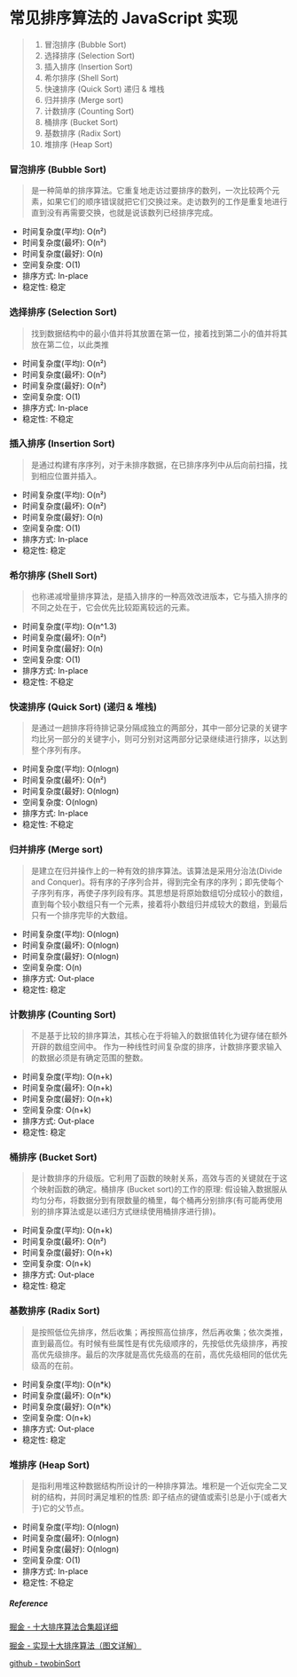 # 常见排序算法的 JavaScript 实现
> 1. 冒泡排序 (Bubble Sort)
> 2. 选择排序 (Selection Sort)
> 3. 插入排序 (Insertion Sort)
> 4. 希尔排序 (Shell Sort)
> 5. 快速排序 (Quick Sort) 递归 & 堆栈
> 6. 归并排序 (Merge sort)
> 7. 计数排序 (Counting Sort)
> 8. 桶排序 (Bucket Sort)
> 9. 基数排序 (Radix Sort)
> 10. 堆排序 (Heap Sort)

### 冒泡排序 (Bubble Sort)
> 是一种简单的排序算法。它重复地走访过要排序的数列，一次比较两个元素，如果它们的顺序错误就把它们交换过来。走访数列的工作是重复地进行直到没有再需要交换，也就是说该数列已经排序完成。
- 时间复杂度(平均): O(n²)
- 时间复杂度(最坏): O(n²)
- 时间复杂度(最好): O(n)
- 空间复杂度: O(1)
- 排序方式: In-place
- 稳定性: 稳定

### 选择排序 (Selection Sort)
> 找到数据结构中的最小值并将其放置在第一位，接着找到第二小的值并将其放在第二位，以此类推
- 时间复杂度(平均): O(n²)
- 时间复杂度(最坏): O(n²)
- 时间复杂度(最好): O(n²)
- 空间复杂度: O(1)
- 排序方式: In-place
- 稳定性: 不稳定

### 插入排序 (Insertion Sort)
> 是通过构建有序序列，对于未排序数据，在已排序序列中从后向前扫描，找到相应位置并插入。
- 时间复杂度(平均): O(n²)
- 时间复杂度(最坏): O(n²)
- 时间复杂度(最好): O(n)
- 空间复杂度: O(1)
- 排序方式: In-place
- 稳定性: 稳定

### 希尔排序 (Shell Sort)
> 也称递减增量排序算法，是插入排序的一种高效改进版本，它与插入排序的不同之处在于，它会优先比较距离较远的元素。
- 时间复杂度(平均): O(n^1.3)
- 时间复杂度(最坏): O(n²)
- 时间复杂度(最好): O(n)
- 空间复杂度: O(1)
- 排序方式: In-place
- 稳定性: 不稳定

### 快速排序 (Quick Sort) (递归 & 堆栈)
> 是通过一趟排序将待排记录分隔成独立的两部分，其中一部分记录的关键字均比另一部分的关键字小，则可分别对这两部分记录继续进行排序，以达到整个序列有序。
- 时间复杂度(平均): O(nlogn)
- 时间复杂度(最坏): O(n²)
- 时间复杂度(最好): O(nlogn)
- 空间复杂度: O(nlogn)
- 排序方式: In-place
- 稳定性: 不稳定

### 归并排序 (Merge sort)
> 是建立在归并操作上的一种有效的排序算法。该算法是采用分治法(Divide and Conquer)。将有序的子序列合并，得到完全有序的序列；即先使每个子序列有序，再使子序列段有序。其思想是将原始数组切分成较小的数组，直到每个较小数组只有一个元素，接着将小数组归并成较大的数组，到最后只有一个排序完毕的大数组。
- 时间复杂度(平均): O(nlogn)
- 时间复杂度(最坏): O(nlogn)
- 时间复杂度(最好): O(nlogn)
- 空间复杂度: O(n)
- 排序方式: Out-place
- 稳定性: 稳定

### 计数排序 (Counting Sort)
> 不是基于比较的排序算法，其核心在于将输入的数据值转化为键存储在额外开辟的数组空间中。 作为一种线性时间复杂度的排序，计数排序要求输入的数据必须是有确定范围的整数。
- 时间复杂度(平均): O(n+k)
- 时间复杂度(最坏): O(n+k)
- 时间复杂度(最好): O(n+k)
- 空间复杂度: O(n+k)
- 排序方式: Out-place
- 稳定性: 稳定

### 桶排序 (Bucket Sort)
> 是计数排序的升级版。它利用了函数的映射关系，高效与否的关键就在于这个映射函数的确定。桶排序 (Bucket sort)的工作的原理: 假设输入数据服从均匀分布，将数据分到有限数量的桶里，每个桶再分别排序(有可能再使用别的排序算法或是以递归方式继续使用桶排序进行排)。
- 时间复杂度(平均): O(n+k)
- 时间复杂度(最坏): O(n²)
- 时间复杂度(最好): O(n+k)
- 空间复杂度: O(n+k)
- 排序方式: Out-place
- 稳定性: 稳定

### 基数排序 (Radix Sort)
> 是按照低位先排序，然后收集；再按照高位排序，然后再收集；依次类推，直到最高位。有时候有些属性是有优先级顺序的，先按低优先级排序，再按高优先级排序。最后的次序就是高优先级高的在前，高优先级相同的低优先级高的在前。
- 时间复杂度(平均): O(n*k)
- 时间复杂度(最坏): O(n*k)
- 时间复杂度(最好): O(n*k)
- 空间复杂度: O(n+k)
- 排序方式: Out-place
- 稳定性: 稳定

### 堆排序 (Heap Sort)
> 是指利用堆这种数据结构所设计的一种排序算法。堆积是一个近似完全二叉树的结构，并同时满足堆积的性质: 即子结点的键值或索引总是小于(或者大于)它的父节点。
- 时间复杂度(平均): O(nlogn)
- 时间复杂度(最坏): O(nlogn)
- 时间复杂度(最好): O(nlogn)
- 空间复杂度: O(1)
- 排序方式: In-place
- 稳定性: 不稳定

##### Reference
[掘金 - 十大排序算法合集超详细](https://juejin.cn/post/6860273835074617358?searchId=202406251442382C737C812A9F69B33CD6#heading-47)

[掘金 - 实现十大排序算法（图文详解）](https://juejin.cn/post/7099436855388536869)

[github - twobinSort](https://github.com/twobin/twobinSort)
